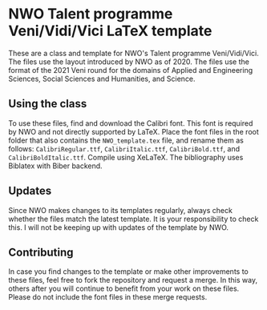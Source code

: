 # NWO Talent programme Veni/Vidi/Vici LaTeX template

These are a class and template for NWO's Talent programme Veni/Vidi/Vici.
The files use the layout introduced by NWO as of 2020.
The files use the format of the 2021 Veni round for the domains of Applied and Engineering Sciences, Social Sciences and Humanities, and Science.

## Using the class

To use these files, find and download the Calibri font.
This font is required by NWO and not directly supported by LaTeX.
Place the font files in the root folder that also contains the `NWO_template.tex` file, and rename them as follows: `CalibriRegular.ttf`, `CalibriItalic.ttf`, `CalibriBold.ttf`, and `CalibriBoldItalic.ttf`.
Compile using XeLaTeX. The bibliography uses Biblatex with Biber backend.

## Updates

Since NWO makes changes to its templates regularly, always check whether the files match the latest template.
It is your responsibility to check this. I will not be keeping up with updates of the template by NWO.

## Contributing

In case you find changes to the template or make other improvements to these files, feel free to fork the repository and request a merge.
In this way, others after you will continue to benefit from your work on these files.
Please do not include the font files in these merge requests.
